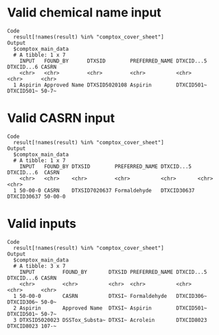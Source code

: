 # Valid chemical name input

    Code
      result[!names(result) %in% "comptox_cover_sheet"]
    Output
      $comptox_main_data
      # A tibble: 1 x 7
        INPUT   FOUND_BY      DTXSID        PREFERRED_NAME DTXCID...5 DTXCID...6 CASRN
        <chr>   <chr>         <chr>         <chr>          <chr>      <chr>      <chr>
      1 Aspirin Approved Name DTXSID5020108 Aspirin        DTXCID501~ DTXCID501~ 50-7~
      

# Valid CASRN input

    Code
      result[!names(result) %in% "comptox_cover_sheet"]
    Output
      $comptox_main_data
      # A tibble: 1 x 7
        INPUT   FOUND_BY DTXSID        PREFERRED_NAME DTXCID...5  DTXCID...6  CASRN  
        <chr>   <chr>    <chr>         <chr>          <chr>       <chr>       <chr>  
      1 50-00-0 CASRN    DTXSID7020637 Formaldehyde   DTXCID30637 DTXCID30637 50-00-0
      

# Valid inputs

    Code
      result[!names(result) %in% "comptox_cover_sheet"]
    Output
      $comptox_main_data
      # A tibble: 3 x 7
        INPUT         FOUND_BY       DTXSID PREFERRED_NAME DTXCID...5 DTXCID...6 CASRN
        <chr>         <chr>          <chr>  <chr>          <chr>      <chr>      <chr>
      1 50-00-0       CASRN          DTXSI~ Formaldehyde   DTXCID306~ DTXCID306~ 50-0~
      2 Aspirin       Approved Name  DTXSI~ Aspirin        DTXCID501~ DTXCID501~ 50-7~
      3 DTXSID5020023 DSSTox_Substa~ DTXSI~ Acrolein       DTXCID8023 DTXCID8023 107-~
      

